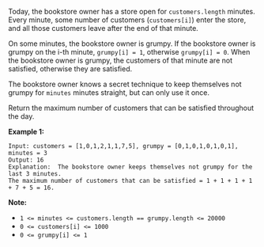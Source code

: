 Today, the bookstore owner has a store open for `customers.length` minutes.
Every minute, some number of customers (`customers[i]`) enter the store, and
all those customers leave after the end of that minute.

On some minutes, the bookstore owner is grumpy.  If the bookstore owner is
grumpy on the i-th minute, `grumpy[i] = 1`, otherwise `grumpy[i] = 0`.  When
the bookstore owner is grumpy, the customers of that minute are not satisfied,
otherwise they are satisfied.

The bookstore owner knows a secret technique to keep themselves not grumpy for
`minutes` minutes straight, but can only use it once.

Return the maximum number of customers that can be satisfied throughout the
day.



**Example 1:**

    
    
    Input: customers = [1,0,1,2,1,1,7,5], grumpy = [0,1,0,1,0,1,0,1], minutes = 3
    Output: 16
    Explanation:  The bookstore owner keeps themselves not grumpy for the last 3 minutes. 
    The maximum number of customers that can be satisfied = 1 + 1 + 1 + 1 + 7 + 5 = 16.
    



**Note:**

  * `1 <= minutes <= customers.length == grumpy.length <= 20000`
  * `0 <= customers[i] <= 1000`
  * `0 <= grumpy[i] <= 1`

